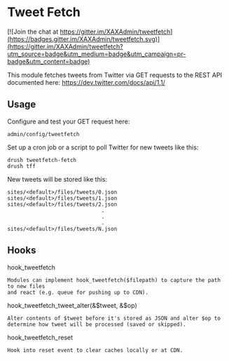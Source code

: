 Tweet Fetch
===========

[![Join the chat at https://gitter.im/XAXAdmin/tweetfetch](https://badges.gitter.im/XAXAdmin/tweetfetch.svg)](https://gitter.im/XAXAdmin/tweetfetch?utm_source=badge&utm_medium=badge&utm_campaign=pr-badge&utm_content=badge)

This module fetches tweets from Twitter via GET requests to the REST API
documented here: https://dev.twitter.com/docs/api/1.1/

Usage
-----

  Configure and test your GET request here:

    admin/config/tweetfetch


  Set up a cron job or a script to poll Twitter for new tweets like this:

    drush tweetfetch-fetch
    drush tff


  New tweets will be stored like this:

    sites/<default>/files/tweets/0.json
    sites/<default>/files/tweets/1.json
    sites/<default>/files/tweets/2.json
                                  .    
                                  .    
                                  .    
    sites/<default>/files/tweets/N.json


Hooks
-----

  hook_tweetfetch

    Modules can implement hook_tweetfetch($filepath) to capture the path to new files
    and react (e.g. queue for pushing up to CDN).


  hook_tweetfetch_tweet_alter(&$tweet, &$op)

    Alter contents of $tweet before it's stored as JSON and alter $op to
    determine how tweet will be processed (saved or skipped).


  hook_tweetfetch_reset

    Hook into reset event to clear caches locally or at CDN.
